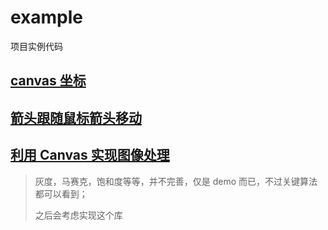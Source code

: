 # example

项目实例代码

## [canvas 坐标](./canvas/base/example01.html)

## [箭头跟随鼠标箭头移动](./canvas/base/example02.html)

## [利用 Canvas 实现图像处理](./filters/index.html)

> 灰度，马赛克，饱和度等等，并不完善，仅是 demo 而已，不过关键算法都可以看到；
> 
> 之后会考虑实现这个库
